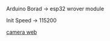Arduino Borad -> esp32 wrover module

Init Speed -> 115200

[camera web](http://192.168.43.91/camera)

